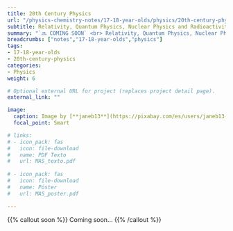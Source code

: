 ```yaml
---
title: 20th Century Physics
url: "/physics-chemistry-notes/17-18-year-olds/physics/20th-century-physics"
subtitle: Relativity, Quantum Physics, Nuclear Physics and Radioactivity
summary: "`🔜 COMING SOON` <br> Relativity, Quantum Physics, Nuclear Physics and Radioactivity."
breadcrumbs: ["notes","17-18-year-olds","physics"]
tags:
- 17-18-year-olds
- 20th-century-physics
categories:
- Physics
weight: 6

# Optional external URL for project (replaces project detail page).
external_link: ""

image:
  caption: Image by [**janeb13**](https://pixabay.com/es/users/janeb13-725943/) on [Pixabay](https://pixabay.com/es/)
  focal_point: Smart

# links:
# - icon_pack: fas
#   icon: file-download
#   name: PDF Texto
#   url: MAS_texto.pdf
  
# - icon_pack: fas
#   icon: file-download
#   name: Póster
#   url: MAS_poster.pdf

---
```


{{% callout soon %}}
Coming soon...
{{% /callout %}}
